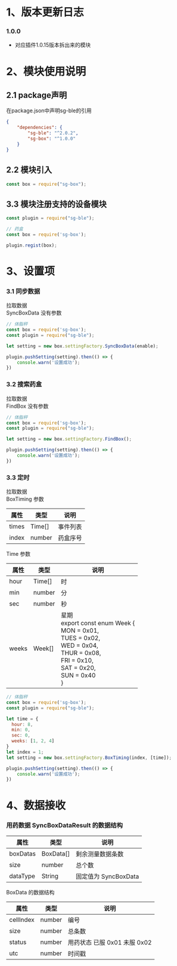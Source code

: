 <a name="JO0ZI"></a>
# 1、版本更新日志

<a name="p0Zj5"></a>
### 1.0.0

- 对应插件1.0.15版本拆出来的模块

<a name="j2iJp"></a>
# 2、模块使用说明

<a name="Haub0"></a>
## 2.1 package声明

在package.json中声明sg-ble的引用

```json
{
    "dependencies": {
        "sg-ble": "^2.0.2",	
        "sg-box": "^1.0.0"
    }
}
```

<a name="N9RDV"></a>
## 2.2 模块引入

```javascript
const box = require("sg-box");
```

<a name="G7Gpg"></a>
## 3.3 模块注册支持的设备模块

```javascript
const plugin = require("sg-ble");

// 药盒
const box = require('sg-box');

plugin.regist(box);
```

<a name="aU86X"></a>
# 3、设置项
<a name="hcmIu"></a>
### 3.1 同步数据
拉取数据<br />SyncBoxData 没有参数

```javascript
// 体脂秤
const box = require('sg-box');
const plugin = require("sg-ble");

let setting = new box.settingFactory.SyncBoxData(enable);

plugin.pushSetting(setting).then(() => {
    console.warn('设置成功');
})
```
<a name="fMzYG"></a>
### 
<a name="qElwQ"></a>
### 3.2 搜索药盒
拉取数据<br />FindBox 没有参数

```javascript
// 体脂秤
const box = require('sg-box');
const plugin = require("sg-ble");

let setting = new box.settingFactory.FindBox();

plugin.pushSetting(setting).then(() => {
    console.warn('设置成功');
})
```

<a name="wXRIe"></a>
### 3.3 定时
拉取数据<br />BoxTiming 参数

| 属性 | 类型 | 说明 |
| --- | --- | --- |
| times | Time[] | 事件列表 |
| index | number | 药盒序号 |

Time 参数

| 属性 | 类型 | 说明 |
| --- | --- | --- |
| hour | Time[] | 时 |
| min | number | 分 |
| sec | number | 秒 |
| weeks | Week[] | 星期<br />export const enum Week {<br />MON = 0x01,<br />TUES = 0x02,<br />WED = 0x04,<br />THUR = 0x08,<br />FRI = 0x10,<br />SAT = 0x20,<br />SUN = 0x40<br />} |


```javascript
// 体脂秤
const box = require('sg-box');
const plugin = require("sg-ble");

let time = {
  hour: 8,
  min: 0,
  sec: 0,
  weeks: [1, 2, 4]
}
let index = 1;
let setting = new box.settingFactory.BoxTiming(index, [time]);

plugin.pushSetting(setting).then(() => {
    console.warn('设置成功');
})
```

<a name="f4SA2"></a>
# 4、数据接收
<a name="RXGgo"></a>
### 用药数据 SyncBoxDataResult 的数据结构
| 属性 | 类型 | 说明 |
| --- | --- | --- |
| boxDatas | BoxData[] | 剩余测量数据条数 |
| size | number | 总个数 |
| dataType | String | 固定值为 SyncBoxData |

BoxData 的数据结构

| 属性 | 类型 | 说明 |
| --- | --- | --- |
| cellIndex | number | 编号 |
| size | number | 总条数 |
| status | number | 用药状态 已服 0x01 未服 0x02 |
| utc | number | 时间戳 |



